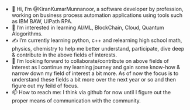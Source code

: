 - 👋 Hi, I’m @KiranKumarMunnanoor, a software developer by profession, working on business process automation applications using tools such as IBM BAW, UIPath RPA.
- 👀 I’m interested in learning AI/ML, BlockChain, Cloud, Quantum Alogorithms.
- :writing_hand: I’m currently learning python, c++ and relearning high school math, physics, chemistry to help me better understand, participate, dive deep & contribute in the above fields of interests.
- :handshake: I’m looking forward to collaborate/contribute on above fields of interest as I continue my learning journey and gain some know-how & narrow down my field of interest a bit more. As of now the focus is to understand these fields a bit more over the next year or so and then figure out my feild of focus.
- 📫 How to reach me: I think via github for now until I figure out the proper means of communication with the community.


